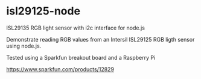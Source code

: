 isl29125-node
=============

ISL29135 RGB light sensor with i2c interface for node.js

Demonstrate reading RGB values from an Intersil ISL29125 RGB ligth sensor using
node.js.

Tested using a Sparkfun breakout board and a Raspberry Pi

https://www.sparkfun.com/products/12829

